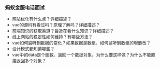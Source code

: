 ### 蚂蚁金服电话面试
* 网站优化有什么点？详细描述？
* vue的源码有看过吗？原理了解吗？详细描述？
* 前端知识的获取渠道？最近在看什么知识？详细描述？
* 线上网站的稳定性如何维持？有哪些方法？
* vue如何监听到数据的变化？如果数据是数组，如何监听到数组的增删改？
* 设计模式都知道哪些？
* vue中的data是个函数，返回一个数据对象，为什么要这样做？为什么不能直接返回多个对象？